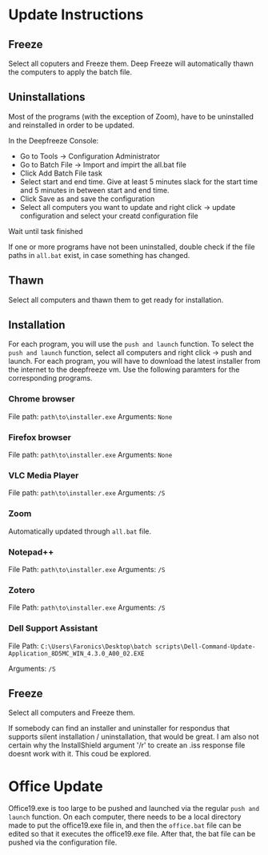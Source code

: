 # Update Instructions

## Freeze
Select all coputers and Freeze them. Deep Freeze will automatically thawn the computers to apply the batch file.

## Uninstallations
Most of the programs (with the exception of Zoom), have to be uninstalled and reinstalled in order to be updated.

In the Deepfreeze Console:
* Go to Tools -> Configuration Administrator
* Go to Batch File -> Import and impirt the all.bat file
* Click Add Batch File task
* Select start and end time. Give at least 5 minutes slack for the start time and 5 minutes in between start and end time.
* Click Save as and save the configuration
* Select all computers you want to update and right click -> update configuration and select your creatd configuration file

Wait until task finished

If one or more programs have not been uninstalled, double check if the file paths in `all.bat` exist, in case something has changed.

## Thawn
Select all computers and thawn them to get ready for installation.

## Installation
For each program, you will use the `push and launch` function. To select the `push and launch` function, select all computers and right click -> push and launch.
For each program, you will have to download the latest installer from the internet to the deepfreeze vm.
Use the following paramters for the corresponding programs.

### Chrome browser
File path: `path\to\installer.exe`
Arguments: `None`

### Firefox browser
File path: `path\to\installer.exe`
Arguments: `None`

### VLC Media Player
File path: `path\to\installer.exe`
Arguments: `/S`

### Zoom
Automatically updated through `all.bat` file.

### Notepad++
File Path: `path\to\installer.exe`
Arguments: `/S`

### Zotero
File Path: `path\to\installer.exe`
Arguments: `/S`

### Dell Support Assistant
File Path: `C:\Users\Faronics\Desktop\batch scripts\Dell-Command-Update-Application_8D5MC_WIN_4.3.0_A00_02.EXE`

Arguments: `/S`

## Freeze
Select all computers and Freeze them.

If somebody can find an installer and uninstaller for respondus that supports silent installation / uninstallation, that would be great. I am also not certain why the InstallShield argument '/r' to create an .iss response file doesnt work with it. This coud be explored.


# Office Update
Office19.exe is too large to be pushed and launched via the regular `push and launch` function.
On each computer, there needs to be a local directory made to put the office19.exe file in, and then the `office.bat` file can be edited so that it executes the office19.exe file. After that, the bat file can be pushed via the configuration file.
